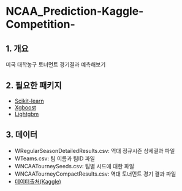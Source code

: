 

# NCAA_Prediction-Kaggle-Competition-
## 1. 개요
미국 대학농구 토너먼트 경기결과 예측해보기
## 2. 필요한 패키지
- [Scikit-learn](https://scikit-learn.org/stable/)
- [Xgboost](https://xgboost.readthedocs.io/en/latest/)
- [Lightgbm](https://lightgbm.readthedocs.io/en/latest/)

## 3. 데이터
- WRegularSeasonDetailedResults.csv: 역대 정규시즌 상세결과 파일
- WTeams.csv: 팀 이름과 팀ID 파일
- WNCAATourneySeeds.csv: 팀별 시드에 대한 파일
- WNCAATourneyCompactResults.csv: 역대 토너먼트 경기 결과 파일
- [데이터출처(Kaggle)](https://www.kaggle.com/c/womens-machine-learning-competition-2019/data)
